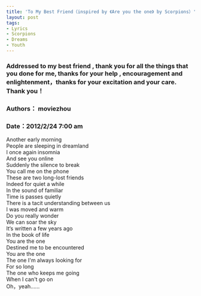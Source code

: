 ```yaml
---
title: 'To My Best Friend（inspired by 《Are you the one》 by Scorpions）'
layout: post
tags:
- Lyrics
- Scorpions
- Dreams
- Youth
---
```

### Addressed to my best friend , thank you for all the things that you done for me, thanks for your help , encouragement and enlightenment，thanks for your excitation and your care. Thank you！    
  
### Authors： moviezhou  
### Date：2012/2/24 7:00 am  
  
Another early morning  
People are sleeping in dreamland  
I once again insomnia  
And see you online  
Suddenly the silence to break  
You call me on the phone  
These are two long-lost friends  
Indeed for quiet a while   
In the sound of familiar  
Time is passes quietly  
There is a tacit understanding between us  
I was moved and warm  
Do you really wonder  
We can soar the sky  
It‘s written a few years ago  
In the book of life  
You are the one  
Destined me to be encountered  
You are the one  
The one I'm always looking for  
For so long  
The one who keeps me going  
When I can't go on  
Oh，yeah……  
  
